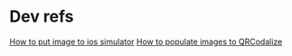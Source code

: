 # Dev refs

[How to put image to ios simulator](https://github.com/nekotoyoufuku/QRcodalize/blob/e5398d4360f12bbe07b5b67198343119198d7a3c/RN/docs/how_to_put_img_to_ios_simulator.md)
[How to populate images to QRCodalize](https://github.com/nekotoyoufuku/QRcodalize/blob/08-26-update_docs/RN/docs/how_to_populate_images_to_qrcodalize.md)